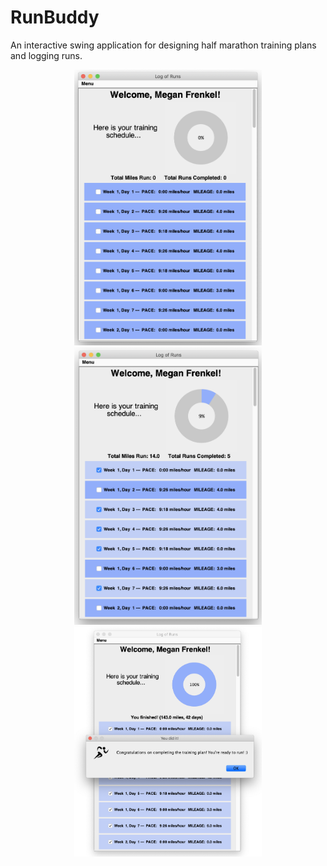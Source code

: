 # RunBuddy
An interactive swing application for designing half marathon training plans and logging runs.

<p align="center">
  <img src="./documentation/trainingframe.png" width="300" title="Initial training plan">
  <img src="./documentation/trainingframe_working.png" width="300" title="Training plan frame as user logs runs">
  <img src="./documentation/trainingframe_complete.png" width="300" title="Training plan UI when user has completed runs"> 
</p>

